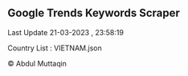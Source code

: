 

## Google Trends Keywords Scraper 
 
Last Update 21-03-2023 , 23:58:19

Country List :
VIETNAM.json



© Abdul Muttaqin 
